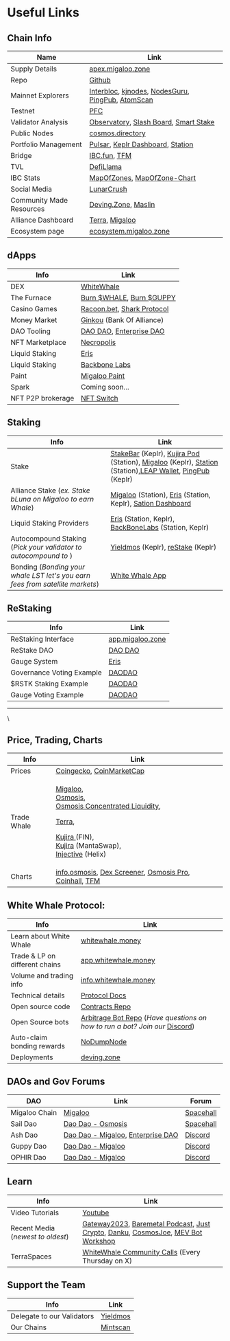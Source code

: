 # Useful Links

## Chain Info

| Name                     | Link                                                                                                                                                                                                                  |
| ------------------------ | --------------------------------------------------------------------------------------------------------------------------------------------------------------------------------------------------------------------- |
| Supply Details           | [apex.migaloo.zone](https://apex.migaloo.zone/)                                                                                                                                                                       |
| Repo                     | [Github](https://github.com/White-Whale-Defi-Platform/migaloo-chain)                                                                                                                                                  |
| Mainnet Explorers        | [Interbloc](https://inbloc.org/migaloo), [kjnodes](https://explorer.kjnodes.com/migaloo), [NodesGuru](https://migaloo.explorers.guru/), [PingPub](https://ping.pub/migaloo), [AtomScan](https://atomscan.com/migaloo) |
| Testnet                  | [PFC](https://ping.pfc.zone/narwhal-testnet)                                                                                                                                                                          |
| Validator Analysis       | [Observatory](https://observatory.zone/migaloo), [Slash Board](https://services.kjnodes.com/mainnet/migaloo/slashboard/), [Smart Stake](https://migaloo.smartstake.io/stats)                                          |
| Public Nodes             | [cosmos.directory](https://cosmos.directory/migaloo)                                                                                                                                                                  |
| Portfolio Management     | [Pulsar](https://app.pulsar.finance/portfolio), [Keplr Dashboard](https://wallet.keplr.app/), [Station](https://station.terra.money/)                                                                                 |
| Bridge                   | [IBC.fun](https://ibc.fun/), [TFM](https://tfm.com/bridge)                                                                                                                                                            |
| TVL                      | [DefiLlama](https://defillama.com/chain/Migaloo)                                                                                                                                                                      |
| IBC Stats                | [MapOfZones](https://mapofzones.com/zones/migaloo-1/overview), [MapOfZone-Chart](https://mapofzones.com/home/migaloo-1/overview?columnKey=ibcVolume\&period=24h)                                                      |
| Social Media             | [LunarCrush](https://lunarcrush.com/coins/whale6/white-whale)                                                                                                                                                         |
| Community Made Resources | [Deving.Zone](https://deving.zone/en/cosmos/migaloo), [Maslin](https://ecosystem.zone/)                                                                                                                               |
| Alliance Dashboard       | [Terra](https://alliance-dashboard.terra.money/?selected=terra), [Migaloo](https://app.migaloo.zone/)                                                                                                                 |
| Ecosystem page           | [ecosystem.migaloo.zone](https://ecosystem.migaloo.zone/)                                                                                                                                                             |

## dApps

| Info              | Link                                                                                                       |
| ----------------- | ---------------------------------------------------------------------------------------------------------- |
| DEX               | [WhiteWhale](https://app.whitewhale.money/migaloo/dashboard)                                               |
| The Furnace       | [Burn $WHALE](https://whale.burn.community/), [Burn $GUPPY](https://guppy.burn.community/)                 |
| Casino Games      | [Racoon.bet](https://racoon.bet/), [Shark Protocol](https://www.sharkprotocol.bet/)                        |
| Money Market      | [Ginkou](https://ginkou.io/) (Bank Of Alliance)                                                            |
| DAO Tooling       | [DAO DAO](https://daodao.zone/dao/create?chain=migaloo-1), [Enterprise DAO](https://www.enterprise.money/) |
| NFT Marketplace   | [Necropolis](https://necropolisnft.io/nfts/listed)                                                         |
| Liquid Staking    | [Eris](https://www.erisprotocol.com/migaloo/amplifier/WHALE)                                               |
| Liquid Staking    | [Backbone Labs](https://migaloo.gravedigger.zone/)                                                         |
| Paint             | [Migaloo Paint](https://paint.migaloo.zone/)                                                               |
| Spark             | Coming soon...                                                                                             |
| NFT P2P brokerage | [NFT Switch](https://dapp.nftswitch.xyz/switch)                                                            |

## Staking

| Info                                                                          | Link                                                                                                                                                                                                                                                                                                                                                  |
| ----------------------------------------------------------------------------- | ----------------------------------------------------------------------------------------------------------------------------------------------------------------------------------------------------------------------------------------------------------------------------------------------------------------------------------------------------- |
| Stake                                                                         | [StakeBar](https://stakebar.io/portfolio) (Keplr), [Kujira Pod](https://pod.kujira.app/migaloo-1) (Station), [Migaloo](https://app.migaloo.zone/) (Keplr), [Station](https://station.terra.money/stake) (Station),[LEAP Wallet](https://cosmos.leapwallet.io/transact/stake/plain?chain=migaloo), [PingPub](https://ping.pub/migaloo/staking) (Keplr) |
| Alliance Stake (_ex. Stake bLuna on Migaloo to earn Whale_)                   | [Migaloo](https://app.migaloo.zone/) (Station), [Eris](https://www.erisprotocol.com/migaloo/amp-alliance) (Station, Keplr), [Sation Dashboard](https://dashboard.station.money/)                                                                                                                                                                      |
| Liquid Staking Providers                                                      | [Eris](https://www.erisprotocol.com/migaloo/amplifier) (Station, Keplr), [BackBoneLabs](https://migaloo.gravedigger.zone/) (Station, Keplr)                                                                                                                                                                                                           |
| Autocompound Staking (_Pick your validator to autocompound to_ )              | [Yieldmos](https://www.yieldmos.com/strategies/whale-staking-rewards) (Keplr), [reStake](https://restake.app/migaloo) (Keplr)                                                                                                                                                                                                                         |
| Bonding (_Bonding your whale LST let's you earn fees from satellite markets_) | [White Whale App](https://app.whitewhale.money/terra/dashboard)                                                                                                                                                                                                                                                                                       |

## ReStaking

| Info                      | Link                                                                                                               |
| ------------------------- | ------------------------------------------------------------------------------------------------------------------ |
| ReStaking Interface       | [app.migaloo.zone](https://app.migaloo.zone/)                                                                      |
| ReStake DAO               | [DAO DAO](https://daodao.zone/dao/migaloo1pxuqr7je9h7slchdsgz5ufc3kklrevyfnxmq0dkjru5k6e6mdm2sw23hfz/home)         |
| Gauge System              | [Eris](https://next.erisprotocol.com/migaloo/restake-gauges)                                                       |
| Governance Voting Example | [DAODAO](https://daodao.zone/dao/migaloo10zqfqhw44e6gvu97frjzcghunndskhu40uyztwu00y6dr9qxrz6qcjfrf7/proposals/A39) |
| $RSTK Staking Example     | [DAODAO](https://daodao.zone/dao/migaloo10zqfqhw44e6gvu97frjzcghunndskhu40uyztwu00y6dr9qxrz6qcjfrf7/proposals/A34) |
| Gauge Voting Example      | [DAODAO](https://daodao.zone/dao/migaloo10zqfqhw44e6gvu97frjzcghunndskhu40uyztwu00y6dr9qxrz6qcjfrf7/proposals/A40) |

***

\


## Price, Trading, Charts

| Info        | Link                                                                                                                                                                                                                                                                                                                                                                                                                                                                                                                                                                                                                                                                                                  |
| ----------- | ----------------------------------------------------------------------------------------------------------------------------------------------------------------------------------------------------------------------------------------------------------------------------------------------------------------------------------------------------------------------------------------------------------------------------------------------------------------------------------------------------------------------------------------------------------------------------------------------------------------------------------------------------------------------------------------------------- |
| Prices      | [Coingecko](https://www.coingecko.com/en/coins/white-whale), [CoinMarketCap](https://coinmarketcap.com/currencies/white-whale/)                                                                                                                                                                                                                                                                                                                                                                                                                                                                                                                                                                       |
| Trade Whale | <p><a href="https://coinhall.org/migaloo/migaloo1xv4ql6t6r8zawlqn2tyxqsrvjpmjfm6kvdfvytaueqe3qvcwyr7shtx0hj">Migaloo</a>,<br><a href="https://app.osmosis.zone/pool/960">Osmosis</a>,<br><a href="https://app.osmosis.zone/pool/1318">Osmosis Concentrated Liquidity</a>,</p><p><a href="https://app.whitewhale.money/terra/swap?from=axlUSDC&#x26;to=WHALE">Terra</a>,</p><p><a href="https://fin.kujira.app/trade/kujira1xr3rq8yvd7qplsw5yx90ftsr2zdhg4e9z60h5duusgxpv72hud3sl8nek6?q=usk">Kujira </a>(FIN),<br><a href="https://mantaswap.app/">Kujira</a> (MantaSwap),<br><a href="https://helixapp.com/spot/whale-usdt">Injective</a> (Helix)</p>                                                |
| Charts      | [info.osmosis](https://info.osmosis.zone/token/WHALE), [Dex Screener](https://dexscreener.com/osmosis/960), [Osmosis Pro](https://pro.osmosis.zone/osmosis/trade/analytics/pairs/osmo16jjk0wkr7kjdhk69zpw03qqr0vd69kh5n4j7x8kx7v4awnmjrxmq3xhcv9?from=uosmo\&to=ibc%2F498A0751C798A0D9A389AA3691123DADA57DAA4FE165D5C75894505B876BA6E4\&market=Osmosis), [Coinhall](https://coinhall.org/terra/terra1qdu4g5zxxtmwsd95v8vjslq5874nkcull7ejycm0gy2v7p5qc67qenkf8t), [TFM](https://tfm.com/terra2/trade/analytics/tokens/ibc%2F36A02FFC4E74DF4F64305130C3DFA1B06BEAC775648927AA44467C76A77AB8DB?from=uluna\&to=ibc%2FB3504E092456BA618CC28AC671A71FB08C6CA0FD0BE7C8A5B5A3E2DD933CC9E4\&market=Astroport) |

## White Whale Protocol:

| Info                           | Link                                                                                                                                                                           |
| ------------------------------ | ------------------------------------------------------------------------------------------------------------------------------------------------------------------------------ |
| Learn about White Whale        | [whitewhale.money](https://whitewhale.money/)                                                                                                                                  |
| Trade & LP on different chains | [app.whitewhale.money](https://app.whitewhale.money/)                                                                                                                          |
| Volume and trading info        | [info.whitewhale.money](https://info.whitewhale.money/)                                                                                                                        |
| Technical details              | [Protocol Docs](https://docs.whitewhale.money/white-whale-docs/)                                                                                                               |
| Open source code               | [Contracts Repo](https://github.com/White-Whale-Defi-Platform/white-whale-core)                                                                                                |
| Open Source bots               | [Arbitrage Bot Repo](https://github.com/White-Whale-Defi-Platform/white-whale-bots/) (_Have questions on how to run a bot? Join our_ [Discord](https://discord.gg/bJE7hxJ6sE)) |
| Auto-claim bonding rewards     | [NoDumpNode](https://tools.nodumpnode.com/claim-satellite-rewards)                                                                                                             |
| Deployments                    | [deving.zone](https://deving.zone/en/protocols/white\_whale)                                                                                                                   |

## DAOs and Gov Forums

| DAO           | Link                                                                                                                                                                                                                                              | Forum                                                 |
| ------------- | ------------------------------------------------------------------------------------------------------------------------------------------------------------------------------------------------------------------------------------------------- | ----------------------------------------------------- |
| Migaloo Chain | [Migaloo](https://inbloc.org/migaloo/governance)                                                                                                                                                                                                  | [Spacehall](https://spacehall.app/community/migaloo)  |
| Sail Dao      | [Dao Dao - Osmosis](https://daodao.zone/dao/osmo106tvcj58rvdn9k36m9m3xcmcwk2c3fgft3ldcst9lgy05gcmjanqexru3h/home)                                                                                                                                 | [Spacehall](https://spacehall.app/community/sail-dao) |
| Ash Dao       | [Dao Dao - Migaloo](https://daodao.zone/dao/migaloo1e0kvgag8rzgj3tpz8tn9new83zv8fyv9yc2jxtnmv02hc3pn6jjswn3sc4/home), [Enterprise DAO](https://dao.enterprise.money/dao?address=terra1ptllgmw6s84ku8qgfj7fc50n5a6585d464h98n3xle0x2lrsf2ws6x3ud0) | [Discord](https://discord.gg/PEJzbV25mX)              |
| Guppy Dao     | [Dao Dao - Migaloo](https://daodao.zone/dao/migaloo1mzxe5q5ry0kkajvf4mrytdvxfe66ep3jsx92fav6aef0xe2ckupqz97uce/home)                                                                                                                              | [Discord](https://discord.gg/PEJzbV25mX)              |
| OPHIR Dao     | [Dao Dao - Migaloo](https://daodao.zone/dao/migaloo10gj7p9tz9ncjk7fm7tmlax7q6pyljfrawjxjfs09a7e7g933sj0q7yeadc/home)                                                                                                                              | [Discord](https://discord.gg/c4Msv5kT4r)              |

## Learn

| Info                              | Link                                                                                                                                                                                                                                                                                                                                                                                                                                |
| --------------------------------- | ----------------------------------------------------------------------------------------------------------------------------------------------------------------------------------------------------------------------------------------------------------------------------------------------------------------------------------------------------------------------------------------------------------------------------------- |
| Video Tutorials                   | [Youtube](https://www.youtube.com/playlist?list=PLlB6D78o5V-mGKv07MZN-EGLwax8dbAyI)                                                                                                                                                                                                                                                                                                                                                 |
| Recent Media (_newest to oldest_) | [Gateway2023](https://www.youtube.com/watch?v=ceCtyo8chOA), [Baremetal Podcast](https://www.youtube.com/watch?v=PacxAwicXS4), [Just Crypto](https://www.youtube.com/watch?v=tZDrMlX2rI4), [Danku](https://www.youtube.com/watch?v=CURBHmNHaM8\&ab\_channel=danku\_r), [CosmosJoe](https://www.youtube.com/watch?v=26gyqDjKf5c\&ab\_channel=CosmosJoe\~CryptoMedia), [MEV Bot Workshop](https://www.youtube.com/watch?v=y9s6whEKSnY) |
| TerraSpaces                       | [WhiteWhale Community Calls](https://terraspaces.org/category/white-whale/) (Every Thursday on X)                                                                                                                                                                                                                                                                                                                                   |

## Support the Team

| Info                       | Link                                                            |
| -------------------------- | --------------------------------------------------------------- |
| Delegate to our Validators | [Yieldmos](https://www.yieldmos.com/v/white-whale/)             |
| Our Chains                 | [Mintscan](https://hub.mintscan.io/validators/stats/whitewhale) |

